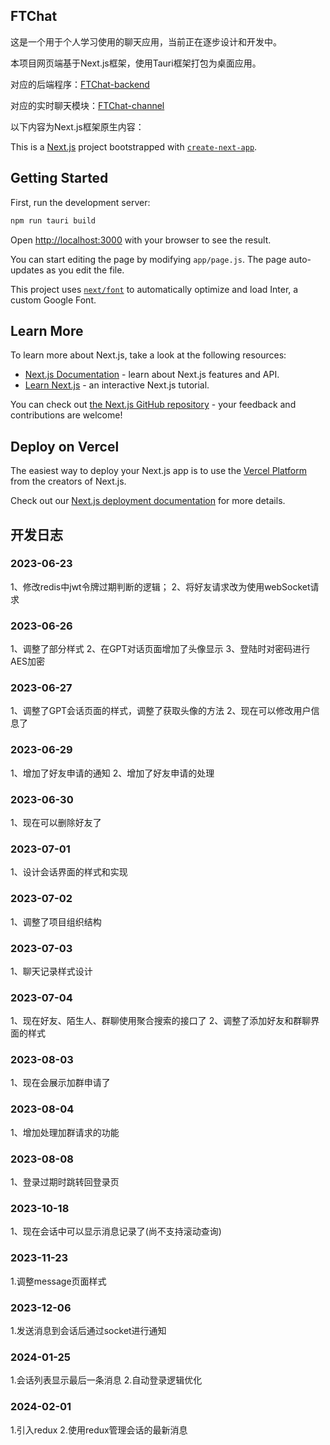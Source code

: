 ## FTChat

这是一个用于个人学习使用的聊天应用，当前正在逐步设计和开发中。

本项目网页端基于Next.js框架，使用Tauri框架打包为桌面应用。

对应的后端程序：[FTChat-backend](https://github.com/FTBoojux/ftchat_backend)

对应的实时聊天模块：[FTChat-channel](https://github.com/FTBoojux/ftchat-channel)

以下内容为Next.js框架原生内容：

This is a [Next.js](https://nextjs.org/) project bootstrapped with [`create-next-app`](https://github.com/vercel/next.js/tree/canary/packages/create-next-app).

## Getting Started

First, run the development server:

```bash
npm run tauri build
```

Open [http://localhost:3000](http://localhost:3000) with your browser to see the result.

You can start editing the page by modifying `app/page.js`. The page auto-updates as you edit the file.

This project uses [`next/font`](https://nextjs.org/docs/basic-features/font-optimization) to automatically optimize and load Inter, a custom Google Font.

## Learn More

To learn more about Next.js, take a look at the following resources:

- [Next.js Documentation](https://nextjs.org/docs) - learn about Next.js features and API.
- [Learn Next.js](https://nextjs.org/learn) - an interactive Next.js tutorial.

You can check out [the Next.js GitHub repository](https://github.com/vercel/next.js/) - your feedback and contributions are welcome!

## Deploy on Vercel

The easiest way to deploy your Next.js app is to use the [Vercel Platform](https://vercel.com/new?utm_medium=default-template&filter=next.js&utm_source=create-next-app&utm_campaign=create-next-app-readme) from the creators of Next.js.

Check out our [Next.js deployment documentation](https://nextjs.org/docs/deployment) for more details.

## 开发日志

### 2023-06-23

1、修改redis中jwt令牌过期判断的逻辑；
2、将好友请求改为使用webSocket请求

### 2023-06-26

1、调整了部分样式
2、在GPT对话页面增加了头像显示
3、登陆时对密码进行AES加密

### 2023-06-27
1、调整了GPT会话页面的样式，调整了获取头像的方法
2、现在可以修改用户信息了

### 2023-06-29
1、增加了好友申请的通知
2、增加了好友申请的处理

### 2023-06-30
1、现在可以删除好友了

### 2023-07-01
1、设计会话界面的样式和实现

### 2023-07-02
1、调整了项目组织结构

### 2023-07-03
1、聊天记录样式设计

### 2023-07-04
1、现在好友、陌生人、群聊使用聚合搜索的接口了
2、调整了添加好友和群聊界面的样式

### 2023-08-03
1、现在会展示加群申请了

### 2023-08-04 
1、增加处理加群请求的功能

### 2023-08-08
1、登录过期时跳转回登录页

### 2023-10-18
1、现在会话中可以显示消息记录了(尚不支持滚动查询)

### 2023-11-23
1.调整message页面样式

### 2023-12-06
1.发送消息到会话后通过socket进行通知

### 2024-01-25
1.会话列表显示最后一条消息
2.自动登录逻辑优化

### 2024-02-01
1.引入redux
2.使用redux管理会话的最新消息